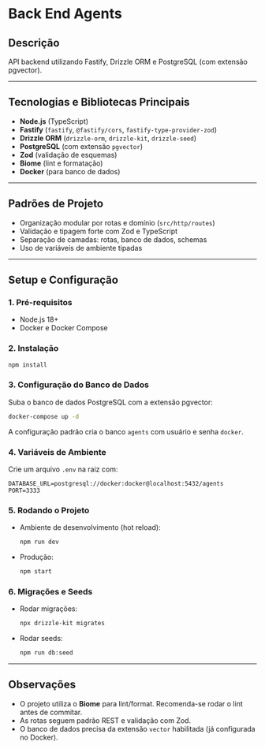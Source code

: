 # Back End Agents

## Descrição

API backend utilizando Fastify, Drizzle ORM e PostgreSQL (com extensão pgvector).

---

## Tecnologias e Bibliotecas Principais

- **Node.js** (TypeScript)
- **Fastify** (`fastify`, `@fastify/cors`, `fastify-type-provider-zod`)
- **Drizzle ORM** (`drizzle-orm`, `drizzle-kit`, `drizzle-seed`)
- **PostgreSQL** (com extensão `pgvector`)
- **Zod** (validação de esquemas)
- **Biome** (lint e formatação)
- **Docker** (para banco de dados)

---

## Padrões de Projeto

- Organização modular por rotas e domínio (`src/http/routes`)
- Validação e tipagem forte com Zod e TypeScript
- Separação de camadas: rotas, banco de dados, schemas
- Uso de variáveis de ambiente tipadas

---

## Setup e Configuração

### 1. Pré-requisitos

- Node.js 18+
- Docker e Docker Compose

### 2. Instalação

```bash
npm install
```

### 3. Configuração do Banco de Dados

Suba o banco de dados PostgreSQL com a extensão pgvector:

```bash
docker-compose up -d
```

A configuração padrão cria o banco `agents` com usuário e senha `docker`.

### 4. Variáveis de Ambiente

Crie um arquivo `.env` na raiz com:

```
DATABASE_URL=postgresql://docker:docker@localhost:5432/agents
PORT=3333
```

### 5. Rodando o Projeto

- Ambiente de desenvolvimento (hot reload):

  ```bash
  npm run dev
  ```

- Produção:

  ```bash
  npm start
  ```

### 6. Migrações e Seeds

- Rodar migrações:

  ```bash
  npx drizzle-kit migrates
  ```

- Rodar seeds:

  ```bash
  npm run db:seed
  ```

---

## Observações

- O projeto utiliza o **Biome** para lint/format. Recomenda-se rodar o lint antes de commitar.
- As rotas seguem padrão REST e validação com Zod.
- O banco de dados precisa da extensão `vector` habilitada (já configurada no Docker). 